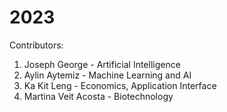 # 2023

Contributors:
1. Joseph George - Artificial Intelligence
2. Aylin Aytemiz - Machine Learning and AI
3. Ka Kit Leng - Economics, Application Interface
4. Martina Veit Acosta - Biotechnology
